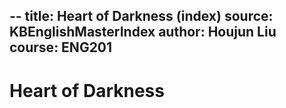 --
title: Heart of Darkness (index)
source: KBEnglishMasterIndex
author: Houjun Liu
course: ENG201
---

# Heart of Darkness

